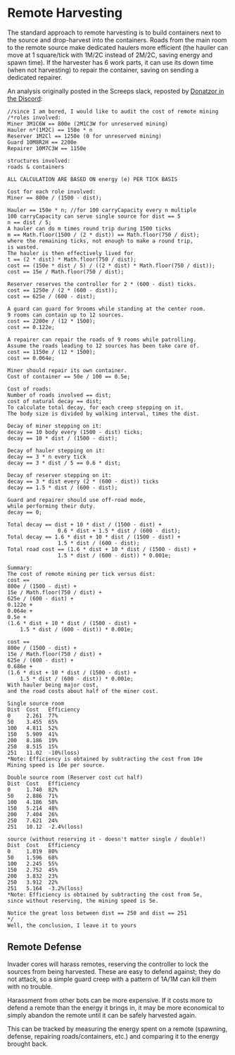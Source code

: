 # Remote Harvesting

The standard approach to remote harvesting is to build containers next to the source and drop-harvest into the containers. Roads from the main room to the remote source make dedicated haulers more efficient (the hauiler can move at 1 square/tick with 1M/2C instead of 2M/2C, saving energy and spawn time). If the harvester has 6 work parts, it can use its down time (when not harvesting) to repair the container, saving on sending a dedicated repairer.

An analysis originally posted in the Screeps slack, reposted by [Donatzor in the Discord](https://discord.com/channels/860665589738635336/864238310058754069/885907058581454880):

```
//since I am bored, I would like to audit the cost of remote mining
/*roles involved:
Miner 3M1C6W == 800e (2M1C3W for unreserved mining)
Hauler n*(1M2C) == 150e * n
Reserver 1M2Cl == 1250e (0 for unreserved mining)
Guard 10M8R2H == 2200e
Repairer 10M7C3W == 1150e

structures involved:
roads & containers

ALL CALCULATION ARE BASED ON energy (e) PER TICK BASIS

Cost for each role involved:
Miner == 800e / (1500 - dist);

Hauler == 150e * n; //for 100 carryCapacity every n multiple
100 carryCapacity can serve single source for dist == 5
n == dist / 5;
A hauler can do m times round trip during 1500 ticks
m == Math.floor(1500 / (2 * dist)) == Math.floor(750 / dist);
where the remaining ticks, not enough to make a round trip,
is wasted.
The hauler is then effectively lived for
t == (2 * dist) * Math.floor(750 / dist);
cost == (150e * dist / 5) / ((2 * dist) * Math.floor(750 / dist));
cost == 15e / Math.floor(750 / dist);

Reserver reserves the controller for 2 * (600 - dist) ticks.
cost == 1250e / (2 * (600 - dist));
cost == 625e / (600 - dist);

A guard can guard for 9rooms while standing at the center room.
9 rooms can contain up to 12 sources.
cost == 2200e / (12 * 1500);
cost == 0.122e;

A repairer can repair the roads of 9 rooms while patrolling.
Assume the roads leading to 12 sources has been take care of.
cost == 1150e / (12 * 1500);
cost == 0.064e;

Miner should repair its own container.
Cost of container == 50e / 100 == 0.5e;

Cost of roads:
Number of roads involved == dist;
cost of natural decay == dist;
To calculate total decay, for each creep stepping on it,
The body size is divided by walking interval, times the dist.

Decay of miner stepping on it:
decay == 10 body every (1500 - dist) ticks;
decay == 10 * dist / (1500 - dist);

Decay of hauler stepping on it:
decay == 3 * n every tick
decay == 3 * dist / 5 == 0.6 * dist;

Decay of reserver stepping on it:
decay == 3 * dist every (2 * (600 - dist)) ticks
decay == 1.5 * dist / (600 - dist);

Guard and repairer should use off-road mode,
while performing their duty.
decay == 0;

Total decay == dist + 10 * dist / (1500 - dist) + 
				0.6 * dist + 1.5 * dist / (600 - dist);
Total decay == 1.6 * dist + 10 * dist / (1500 - dist) + 
				1.5 * dist / (600 - dist);
Total road cost == (1.6 * dist + 10 * dist / (1500 - dist) + 
				1.5 * dist / (600 - dist)) * 0.001e;

Summary:
The cost of remote mining per tick versus dist:
cost ==
800e / (1500 - dist) +
15e / Math.floor(750 / dist) +
625e / (600 - dist) +
0.122e +
0.064e +
0.5e +
(1.6 * dist + 10 * dist / (1500 - dist) + 
	1.5 * dist / (600 - dist)) * 0.001e;
	
cost == 
800e / (1500 - dist) +
15e / Math.floor(750 / dist) +
625e / (600 - dist) +
0.686e +
(1.6 * dist + 10 * dist / (1500 - dist) + 
	1.5 * dist / (600 - dist)) * 0.001e;
With hauler being major cost,
and the road costs about half of the miner cost.

Single source room
Dist  Cost   Efficiency
0     2.261  77%
50    3.455  65%
100   4.811  52%
150   5.909  41%
200   8.186  19%
250   8.515  15%
251   11.02  -10%(loss)
*Note: Efficiency is obtained by subtracting the cost from 10e
Mining speed is 10e per source.

Double source room (Reserver cost cut half)
Dist  Cost   Efficiency
0     1.740  82%
50    2.886  71%
100   4.186  58%
150   5.214  48%
200   7.404  26%
250   7.621  24%
251   10.12  -2.4%(loss)

source (without reserving it - doesn't matter single / double!)
Dist  Cost   Efficiency
0     1.019  80%
50    1.596  68%
100   2.245  55%
150   2.752  45%
200   3.832  23%
250   3.912  22%
251   5.164  -3.2%(loss)
*Note: Efficiency is obtained by subtracting the cost from 5e,
since without reserving, the mining speed is 5e.

Notice the great loss between dist == 250 and dist == 251
*/
Well, the conclusion, I leave it to yours
```

## Remote Defense

Invader cores will harass remotes, reserving the controller to lock the sources from being harvested. These are easy to defend against; they do not attack, so a simple guard creep with a pattern of 1A/1M can kill them with no trouble.

Harassment from other bots can be more expensive. If it costs more to defend a remote than the energy it brings in, it may be more economical to simply abandon the remote until it can be safely harvested again.

This can be tracked by measuring the energy spent on a remote (spawning, defense, repairing roads/containers, etc.) and comparing it to the energy brought back. 